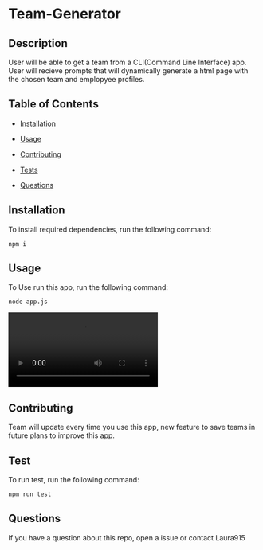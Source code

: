 # Team-Generator

 ## Description 
 User will be able to get a team from a CLI(Command Line Interface) app. User will recieve prompts that will dynamically generate a html page with the chosen team and emplopyee profiles.

  ## Table of Contents

  * [Installation](#installation)

  * [Usage](#usage)

  * [Contributing](#contributing)

  * [Tests](#test)

  * [Questions](#questions)

  ## Installation
  To install required dependencies, run the following command:

  ```npm i```

  ## Usage
  To Use run this app, run the following command:
  
  ```node app.js```
  
 ![Alt Text](https://media.giphy.com/media/W4Qn1aRVRS5qUOK55C/source.mp4)

  ## Contributing
  Team will update every time you use this app, new feature to save teams in future plans to improve this app.
 
  ## Test
  To run test, run the following command:
  
  ```npm run test```
  
  ## Questions
  If you have a question about this repo, open a issue or contact Laura915 
